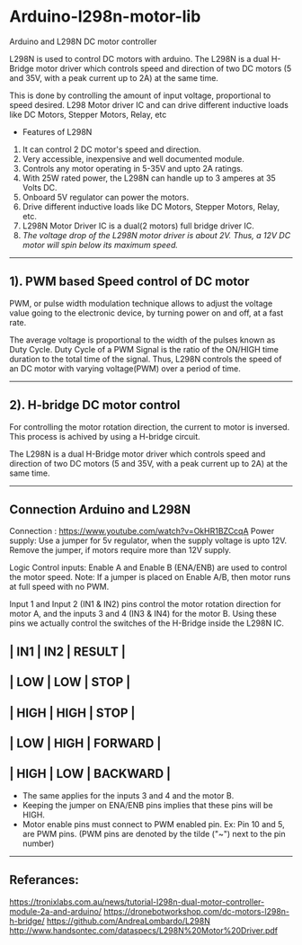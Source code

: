 # Arduino-l298n-motor-lib

Arduino and L298N DC motor controller

L298N is used to control DC motors with arduino. 
The L298N is a dual H-Bridge motor driver which controls speed and direction of 
two DC motors (5 and 35V, with a peak current up to 2A) at the same time. 

This is done by controlling the amount of input voltage, proportional to speed desired.
L298 Motor driver IC and can drive different inductive loads like DC Motors, Stepper Motors, Relay, etc

* Features of L298N
1. It can control 2 DC motor's speed and direction.
1. Very accessible, inexpensive and well documented module.
1. Controls any motor operating in 5-35V and upto 2A ratings.
1. With 25W rated power, the L298N can handle up to 3 amperes at 35 Volts DC.
1. Onboard 5V regulator can power the motors.
1. Drive different inductive loads like DC Motors, Stepper Motors, Relay, etc.
1. L298N Motor Driver IC is a dual(2 motors) full bridge driver IC. 
1. *The voltage drop of the L298N motor driver is about 2V. Thus, a 12V DC motor will spin below its maximum speed.*

---------------
## 1). PWM based Speed control of DC motor

PWM, or pulse width modulation technique allows to adjust the voltage value going to the electronic device,
by turning power on and off, at a fast rate. 

The average voltage is proportional to the width of the pulses known as Duty Cycle.
Duty Cycle of a PWM Signal is the ratio of the ON/HIGH time duration to the total time of the signal.
Thus, L298N controls the speed of an DC motor with varying voltage(PWM) over a period of time.

---------------
## 2). H-bridge DC motor control

For controlling the motor rotation direction, the current to motor is inversed.
This process is achived by using a H-bridge circuit.

The L298N is a dual H-Bridge motor driver which controls speed and direction of 
two DC motors (5 and 35V, with a peak current up to 2A) at the same time. 

---------------

## Connection Arduino and L298N

Connection : https://www.youtube.com/watch?v=OkHR1BZCcqA
Power supply: Use a jumper for 5v regulator, when the supply voltage is upto 12V.
Remove the jumper, if motors require more than 12V supply.

Logic Control inputs: Enable A and Enable B (ENA/ENB) are used to control the motor speed.
Note: If a jumper is placed on Enable A/B, then motor runs at full speed with no PWM.

Input 1 and Input 2 (IN1 & IN2) pins control the motor rotation direction for motor A, and the inputs 3 and 4 (IN3 & IN4) for the motor B. 
Using these pins we actually control the switches of the H-Bridge inside the L298N IC. 

| IN1  | IN2  | RESULT   |
--------------------------
| LOW  | LOW  | STOP     |
--------------------------
| HIGH | HIGH | STOP     |
--------------------------
| LOW  | HIGH | FORWARD  |
--------------------------
| HIGH | LOW  | BACKWARD |
--------------------------

* The same applies for the inputs 3 and 4 and the motor B.
* Keeping the jumper on ENA/ENB pins implies that these pins will be HIGH.
* Motor enable pins must connect to PWM enabled pin. Ex: Pin 10 and 5, are PWM pins.
(PWM pins are denoted by the tilde ("~") next to the pin number)

----------------

## Referances:
https://tronixlabs.com.au/news/tutorial-l298n-dual-motor-controller-module-2a-and-arduino/
https://dronebotworkshop.com/dc-motors-l298n-h-bridge/
https://github.com/AndreaLombardo/L298N
http://www.handsontec.com/dataspecs/L298N%20Motor%20Driver.pdf

